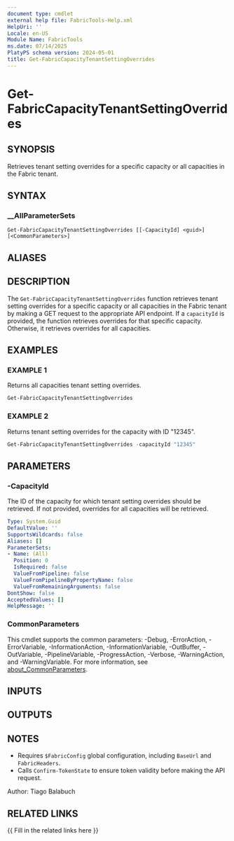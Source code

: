 ```yaml
---
document type: cmdlet
external help file: FabricTools-Help.xml
HelpUri: ''
Locale: en-US
Module Name: FabricTools
ms.date: 07/14/2025
PlatyPS schema version: 2024-05-01
title: Get-FabricCapacityTenantSettingOverrides
---
```


# Get-FabricCapacityTenantSettingOverrides

## SYNOPSIS

Retrieves tenant setting overrides for a specific capacity or all capacities in the Fabric tenant.

## SYNTAX

### __AllParameterSets

```
Get-FabricCapacityTenantSettingOverrides [[-CapacityId] <guid>] [<CommonParameters>]
```

## ALIASES

## DESCRIPTION

The `Get-FabricCapacityTenantSettingOverrides` function retrieves tenant setting overrides for a specific capacity or all capacities in the Fabric tenant by making a GET request to the appropriate API endpoint.
If a `capacityId` is provided, the function retrieves overrides for that specific capacity.
Otherwise, it retrieves overrides for all capacities.

## EXAMPLES

### EXAMPLE 1

Returns all capacities tenant setting overrides.

```powershell
Get-FabricCapacityTenantSettingOverrides
```

### EXAMPLE 2

Returns tenant setting overrides for the capacity with ID "12345".

```powershell
Get-FabricCapacityTenantSettingOverrides -capacityId "12345"
```

## PARAMETERS

### -CapacityId

The ID of the capacity for which tenant setting overrides should be retrieved.
If not provided, overrides for all capacities will be retrieved.

```yaml
Type: System.Guid
DefaultValue: ''
SupportsWildcards: false
Aliases: []
ParameterSets:
- Name: (All)
  Position: 0
  IsRequired: false
  ValueFromPipeline: false
  ValueFromPipelineByPropertyName: false
  ValueFromRemainingArguments: false
DontShow: false
AcceptedValues: []
HelpMessage: ''
```

### CommonParameters

This cmdlet supports the common parameters: -Debug, -ErrorAction, -ErrorVariable,
-InformationAction, -InformationVariable, -OutBuffer, -OutVariable, -PipelineVariable,
-ProgressAction, -Verbose, -WarningAction, and -WarningVariable. For more information, see
[about_CommonParameters](https://go.microsoft.com/fwlink/?LinkID=113216).

## INPUTS

## OUTPUTS

## NOTES

- Requires `$FabricConfig` global configuration, including `BaseUrl` and `FabricHeaders`.
- Calls `Confirm-TokenState` to ensure token validity before making the API request.

Author: Tiago Balabuch

## RELATED LINKS

{{ Fill in the related links here }}

